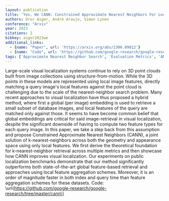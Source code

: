 ```yaml
---
layout: publication
title: 'Yes, We CANN: Constrained Approximate Nearest Neighbors For Local Feature-based Visual Localization'
authors: Dror Aiger, André Araujo, Simon Lynen
conference: "Arxiv"
year: 2023
citations: 2
bibkey: aiger2023we
additional_links:
  - {name: "Paper", url: 'https://arxiv.org/abs/2306.09012'}
  - {name: "Code", url: 'https://github.com/google-research/google-research/tree/master/cann'}
tags: ['Approximate Nearest Neighbor Search', 'Evaluation Metrics', 'ANN Search', 'Tools and Libraries', 'Has Code']
---
```

Large-scale visual localization systems continue to rely on 3D point clouds
built from image collections using structure-from-motion. While the 3D points
in these models are represented using local image features, directly matching a
query image's local features against the point cloud is challenging due to the
scale of the nearest-neighbor search problem. Many recent approaches to visual
localization have thus proposed a hybrid method, where first a global (per
image) embedding is used to retrieve a small subset of database images, and
local features of the query are matched only against those. It seems to have
become common belief that global embeddings are critical for said
image-retrieval in visual localization, despite the significant downside of
having to compute two feature types for each query image. In this paper, we
take a step back from this assumption and propose Constrained Approximate
Nearest Neighbors (CANN), a joint solution of k-nearest-neighbors across both
the geometry and appearance space using only local features. We first derive
the theoretical foundation for k-nearest-neighbor retrieval across multiple
metrics and then showcase how CANN improves visual localization. Our
experiments on public localization benchmarks demonstrate that our method
significantly outperforms both state-of-the-art global feature-based retrieval
and approaches using local feature aggregation schemes. Moreover, it is an
order of magnitude faster in both index and query time than feature aggregation
schemes for these datasets. Code:
\url\{https://github.com/google-research/google-research/tree/master/cann\}
